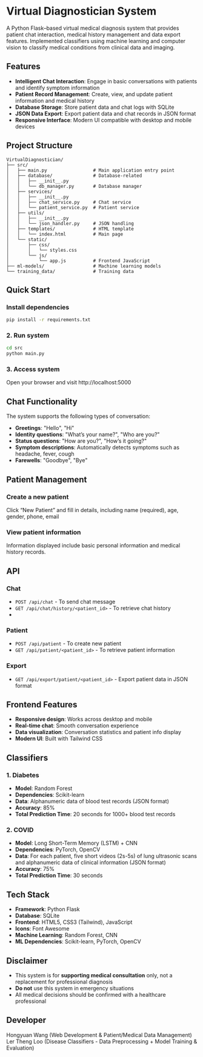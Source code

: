# Virtual Diagnostician System
A Python Flask–based virtual medical diagnosis system that provides patient chat interaction, medical history management and data export features. Implemented classifiers using machine learning and computer vision to classify medical conditions from clinical data and imaging.

## Features
- **Intelligent Chat Interaction**: Engage in basic conversations with patients and identify symptom information
- **Patient Record Management**: Create, view, and update patient information and medical history
- **Database Storage**: Store patient data and chat logs with SQLite
- **JSON Data Export**: Export patient data and chat records in JSON format
- **Responsive Interface**: Modern UI compatible with desktop and mobile devices

## Project Structure
```
VirtualDiagnostician/
├── src/
│   ├── main.py                 # Main application entry point
│   ├── database/               # Database-related
│   │   ├── __init__.py
│   │   └── db_manager.py       # Database manager
│   ├── services/               
│   │   ├── __init__.py
│   │   ├── chat_service.py     # Chat service
│   │   └── patient_service.py  # Patient service
│   ├── utils/                  
│   │   ├── __init__.py
│   │   └── json_handler.py     # JSON handling
│   ├── templates/              # HTML template
│   │   └── index.html          # Main page
│   └── static/                 
│       ├── css/
│       │   └── styles.css      
│       └── js/
│           └── app.js          # Frontend JavaScript
├── ml-models/                  # Machine learning models
└── training_data/              # Training data
```

## Quick Start
### Install dependencies
```bash
pip install -r requirements.txt
```
### 2. Run system
```bash
cd src
python main.py
```
### 3. Access system
Open your browser and visit http://localhost:5000

## Chat Functionality
The system supports the following types of conversation:
- **Greetings**: "Hello", "Hi"
- **Identity questions**: "What’s your name?", "Who are you?"
- **Status questions**: "How are you?", "How’s it going?"
- **Symptom descriptions**: Automatically detects symptoms such as headache, fever, cough
- **Farewells**: "Goodbye", "Bye"

## Patient Management
### Create a new patient
Click “New Patient” and fill in details, including name (required), age, gender, phone, email

### View patient information
Information displayed include basic personal information and medical history records.

## API
### Chat
- `POST /api/chat` - To send chat message
- `GET /api/chat/history/<patient_id>` - To retrieve chat history
- 
### Patient
- `POST /api/patient` - To create new patient
- `GET /api/patient/<patient_id>` - To retrieve patient information

### Export
- `GET /api/export/patient/<patient_id>` - Export patient data in JSON format

## Frontend Features
- **Responsive design**: Works across desktop and mobile
- **Real-time chat**: Smooth conversation experience
- **Data visualization**: Conversation statistics and patient info display
- **Modern UI**: Built with Tailwind CSS

## Classifiers
### 1. Diabetes
- **Model**: Random Forest
- **Dependencies**: Scikit-learn
- **Data**: Alphanumeric data of blood test records (JSON format)
- **Accuracy**: 85%
- **Total Prediction Time**: 20 seconds for 1000+ blood test records
### 2. COVID
- **Model**: Long Short-Term Memory (LSTM) + CNN
- **Dependencies**: PyTorch, OpenCV
- **Data**: For each patient, five short videos (2s-5s) of lung ultrasonic scans and alphanumeric data of clinical information (JSON format)
- **Accuracy**: 75%
- **Total Prediction Time**: 30 seconds

## Tech Stack
- **Framework**: Python Flask
- **Database**: SQLite
- **Frontend**: HTML5, CSS3 (Tailwind), JavaScript
- **Icons**: Font Awesome
- **Machine Learning**: Random Forest, CNN
- **ML Dependencies**: Scikit-learn, PyTorch, OpenCV

## Disclaimer
- This system is for **supporting medical consultation** only, not a replacement for professional diagnosis
- **Do not** use this system in emergency situations
- All medical decisions should be confirmed with a healthcare professional

## Developer
Hongyuan Wang (Web Development & Patient/Medical Data Management)  
Ler Theng Loo (Disease Classifiers - Data Preprocessing + Model Training & Evaluation)
